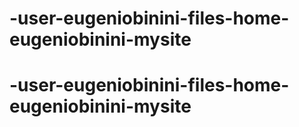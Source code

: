# -user-eugeniobinini-files-home-eugeniobinini-mysite
# -user-eugeniobinini-files-home-eugeniobinini-mysite
